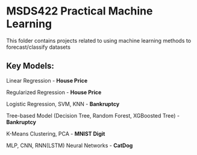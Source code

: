 # MSDS422 Practical Machine Learning
This folder contains projects related to using machine learning methods to forecast/classify datasets
## Key Models: 

Linear Regression - **House Price**

Regularized Regression - **House Price**

Logistic Regression, SVM, KNN - **Bankruptcy**

Tree-based Model (Decision Tree, Random Forest, XGBoosted Tree) - **Bankruptcy**

K-Means Clustering, PCA - **MNIST Digit**

MLP, CNN, RNN(LSTM) Neural Networks - **CatDog**

